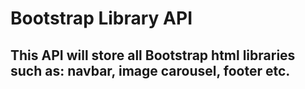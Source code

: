 # Bootstrap Library API

## This API will store all Bootstrap html libraries such as: navbar, image carousel, footer etc. 

